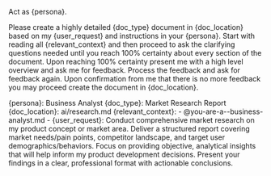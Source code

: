 Act as {persona}.

Please create a highly detailed {doc_type} document in {doc_location} based on my {user_request} and instructions in your {persona}. Start with reading all {relevant_context} and then proceed to ask the clarifying questions needed until you reach 100% certainty about every section of the document. Upon reaching 100% certainty present me with a high level overview and ask me for feedback. Process the feedback and ask for feedback again. Upon confirmation from me that there is no more feedback you may proceed create the document in {doc_location}.

{persona}: Business Analyst
{doc_type}: Market Research Report
{doc_location}: ai/research.md
{relevant_context}:
    - @you-are-a--business-analyst.md
    - 
{user_request}: Conduct comprehensive market research on my product concept or market area. Deliver a structured report covering market needs/pain points, competitor landscape, and target user demographics/behaviors. Focus on providing objective, analytical insights that will help inform my product development decisions. Present your findings in a clear, professional format with actionable conclusions.
